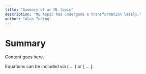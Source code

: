 ```yaml
---
title: "Summary of an ML topic"
description: "ML topic has undergone a transformation lately."
author: "Alan Turing"
---
```


# Summary

Content goes here.

Equations can be included via \( ... \) or \[ ... \].  
